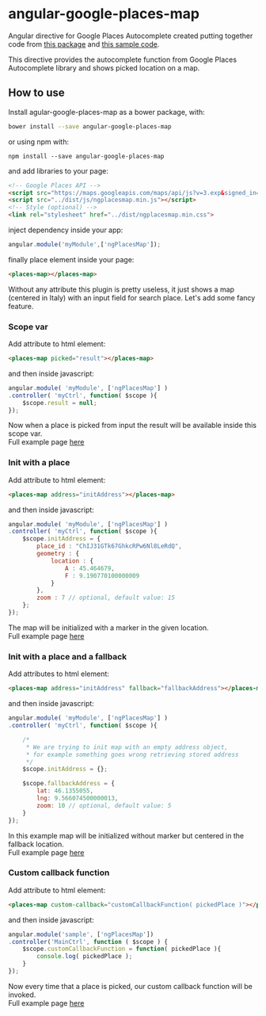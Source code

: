 # angular-google-places-map

Angular directive for Google Places Autocomplete created putting together code from [this package](https://github.com/kuhnza/angular-google-places-autocomplete) and [this sample code](https://developers.google.com/maps/documentation/javascript/examples/places-autocomplete).

This directive provides the autocomplete function from Google Places Autocomplete library and shows picked location on a map.
## How to use
Install agular-google-places-map as a bower package, with:
```bash
bower install --save angular-google-places-map
```
or using npm with:
```
npm install --save angular-google-places-map
```
and add libraries to your page:
```html
<!-- Google Places API -->
<script src="https://maps.googleapis.com/maps/api/js?v=3.exp&signed_in=true&libraries=places"></script>
<script src="../dist/js/ngplacesmap.min.js"></script>
<!-- Style (optional) -->
<link rel="stylesheet" href="../dist/ngplacesmap.min.css">
```
inject dependency inside your app:
```javascript
angular.module('myModule',['ngPlacesMap']);
```
finally place element inside your page:
```html
<places-map></places-map>
```
Without any attribute this plugin is pretty useless, it just shows a map (centered in Italy) with an input field for search place. Let's add
some fancy feature.
### Scope var
Add attribute to html element:
```html
<places-map picked="result"></places-map>
```
and then inside javascript:
```javascript
angular.module( 'myModule', ['ngPlacesMap'] )
.controller( 'myCtrl', function( $scope ){
	$scope.result = null;
});
```
Now when a place is picked from input the result will be available inside this scope var.<br/>
Full example page [here](sample/empty.html)
### Init with a place
Add attribute to html element:
```html
<places-map address="initAddress"></places-map>
```
and then inside javascript:
```javascript
angular.module( 'myModule', ['ngPlacesMap'] )
.controller( 'myCtrl', function( $scope ){
	$scope.initAddress = {
		place_id : "ChIJ31GTk67GhkcRPw6Nl8LeRdQ",
		geometry : {
			location : {
				A : 45.464679,
				F : 9.190770100000009
			}
		},
		zoom : 7 // optional, default value: 15
	};
});
```
The map will be initialized with a marker in the given location.<br/>
Full example page [here](sample/init.html)
### Init with a place and a fallback
Add attributes to html element:
```html
<places-map address="initAddress" fallback="fallbackAddress"></places-map>
```
and then inside javascript:
```javascript
angular.module( 'myModule', ['ngPlacesMap'] )
.controller( 'myCtrl', function( $scope ){

	/*
	 * We are trying to init map with an empty address object,
	 * for example something goes wrong retrieving stored address
	 */
	$scope.initAddress = {};

	$scope.fallbackAddress = {
		lat: 46.1355055,
		lng: 9.566074500000013,
		zoom: 10 // optional, default value: 5
	}
});
```
In this example map will be initialized without marker but centered in the fallback location.<br/>
Full example page [here](sample/fallback.html)
### Custom callback function
Add attribute to html element:
```html
<places-map custom-callback="customCallbackFunction( pickedPlace )"></places-map>
```
and then inside javascript:
```javascript
angular.module('sample', ['ngPlacesMap'])
.controller('MainCtrl', function ( $scope ) {  
	$scope.customCallbackFunction = function( pickedPlace ){
		console.log( pickedPlace );
	}
});
```
Now every time that a place is picked, our custom callback function will be invoked.<br/>
Full example page [here](sample/callback.html)
